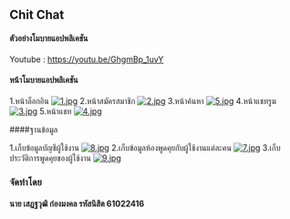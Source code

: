 ## Chit Chat
#### ตัวอย่างโมบายแอปพลิเคชัน

Youtube : https://youtu.be/GhgmBp_1uvY

#### หน้าโมบายแอปพลิเคชัน

1.หน้าล็อกอิน
[![1.jpg](https://i.postimg.cc/V67BRvVy/1.jpg)](https://postimg.cc/Q9TTN8DS)
2.หน้าสมัครสมาชิก
[![2.jpg](https://i.postimg.cc/QCHgnD2F/2.jpg)](https://postimg.cc/n9fQCycx)
3.หน้าค้นหา
[![5.jpg](https://i.postimg.cc/jjYThQWf/5.jpg)](https://postimg.cc/874xpvmk)
4.หน้าแชทรูม
[![3.jpg](https://i.postimg.cc/yYW76N4D/3.jpg)](https://postimg.cc/BXWrM4v3)
5.หน้าแชท
[![4.jpg](https://i.postimg.cc/VLTmJcmD/4.jpg)](https://postimg.cc/3dgPqVyv)

####ฐานข้อมูล

1.เก็บข้อมูลบัญชีผู้ใช้งาน
[![8.jpg](https://i.postimg.cc/5NMNgVZy/8.jpg)](https://postimg.cc/vD3s8p8w)
2.เก็บข้อมูลห้องพูดคุยกับผู้ใช้งานแต่ละคน
[![7.jpg](https://i.postimg.cc/xds2Srxv/7.jpg)](https://postimg.cc/TyWSrsX1)
3.เก็บประวัติการพูดคุยของผู้ใช้งาน
[![9.jpg](https://i.postimg.cc/sxm857kp/9.jpg)](https://postimg.cc/BP8M0LQ6)

### จัดทำโดย
#### นาย เสฎฐวุฒิ ก๋องมงคล รหัสนิสิต 61022416
 
